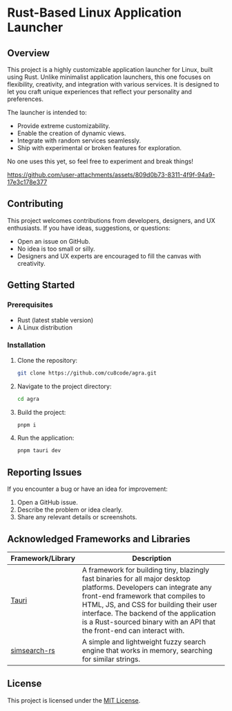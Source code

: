 # Rust-Based Linux Application Launcher

## Overview
This project is a highly customizable application launcher for Linux, built using Rust. Unlike minimalist application launchers, this one focuses on flexibility, creativity, and integration with various services. It is designed to let you craft unique experiences that reflect your personality and preferences.

The launcher is intended to:
- Provide extreme customizability.
- Enable the creation of dynamic views.
- Integrate with random services seamlessly.
- Ship with experimental or broken features for exploration.

No one uses this yet, so feel free to experiment and break things!


https://github.com/user-attachments/assets/809d0b73-8311-4f9f-94a9-17e3c178e377



## Contributing
This project welcomes contributions from developers, designers, and UX enthusiasts. If you have ideas, suggestions, or questions:
- Open an issue on GitHub. 
- No idea is too small or silly.
- Designers and UX experts are encouraged to fill the canvas with creativity.

## Getting Started
### Prerequisites
- Rust (latest stable version)
- A Linux distribution

### Installation
1. Clone the repository:
   ```bash
   git clone https://github.com/cu8code/agra.git
   ```
2. Navigate to the project directory:
   ```bash
   cd agra
   ```
3. Build the project:
   ```bash
   pnpm i
   ```
4. Run the application:
   ```bash
   pnpm tauri dev
   ```

## Reporting Issues
If you encounter a bug or have an idea for improvement:
1. Open a GitHub issue.
2. Describe the problem or idea clearly.
3. Share any relevant details or screenshots.

## Acknowledged Frameworks and Libraries
| Framework/Library | Description |
|-------------------|-------------|
| [Tauri](https://github.com/tauri-apps/tauri) | A framework for building tiny, blazingly fast binaries for all major desktop platforms. Developers can integrate any front-end framework that compiles to HTML, JS, and CSS for building their user interface. The backend of the application is a Rust-sourced binary with an API that the front-end can interact with. |
| [simsearch-rs](https://github.com/andylokandy/simsearch-rs) | A simple and lightweight fuzzy search engine that works in memory, searching for similar strings. |

## License
This project is licensed under the [MIT License](LICENSE).
